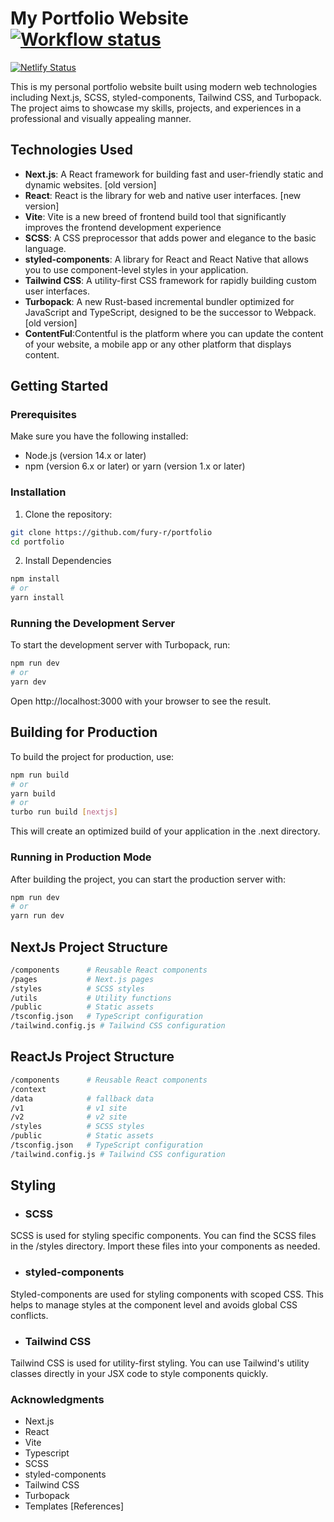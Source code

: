 # My Portfolio Website [![Workflow status](https://github.com/fury/portfolio/actions/workflows/actions.yaml/badge.svg?branch=master)](https://github.com/fury/portfolio/actions/workflows/actions.yaml)
 [![Netlify Status](https://api.netlify.com/api/v1/badges/33f75cea-ec4f-49de-9550-74241efc9766/deploy-status)](https://app.netlify.com/sites/rajeevdesssai/deploys) 



This is my personal portfolio website built using modern web technologies including Next.js, SCSS, styled-components, Tailwind CSS, and Turbopack. The project aims to showcase my skills, projects, and experiences in a professional and visually appealing manner.

## Technologies Used

- **Next.js**: A React framework for building fast and user-friendly static and dynamic websites. [old version]
- **React**: React is the library for web and native user interfaces. [new version]
- **Vite**: Vite is a new breed of frontend build tool that significantly improves the frontend development experience
- **SCSS**: A CSS preprocessor that adds power and elegance to the basic language.
- **styled-components**: A library for React and React Native that allows you to use component-level styles in your application.
- **Tailwind CSS**: A utility-first CSS framework for rapidly building custom user interfaces.
- **Turbopack**: A new Rust-based incremental bundler optimized for JavaScript and TypeScript, designed to be the successor to Webpack. [old version]
- **ContentFul**:Contentful is the platform where you can update the content of your website, a mobile app or any other platform that displays content.

## Getting Started

### Prerequisites

Make sure you have the following installed:

- Node.js (version 14.x or later)
- npm (version 6.x or later) or yarn (version 1.x or later)

### Installation

1. Clone the repository:

```bash
git clone https://github.com/fury-r/portfolio
cd portfolio
```
2. Install Dependencies
```bash
npm install
# or
yarn install


```


### Running the Development Server
To start the development server with Turbopack, run:

```bash
npm run dev
# or
yarn dev
```

Open http://localhost:3000 with your browser to see the result.

## Building for Production

To build the project for production, use:

```bash
npm run build
# or
yarn build
# or
turbo run build [nextjs]
```

This will create an optimized build of your application in the .next directory.

### Running in Production Mode
After building the project, you can start the production server with:

```bash
npm run dev
# or
yarn run dev
```


## NextJs Project Structure

```bash
/components      # Reusable React components
/pages           # Next.js pages
/styles          # SCSS styles
/utils           # Utility functions
/public          # Static assets
/tsconfig.json   # TypeScript configuration
/tailwind.config.js # Tailwind CSS configuration

```

## ReactJs Project Structure

```bash
/components      # Reusable React components
/context     
/data            # fallback data
/v1              # v1 site
/v2              # v2 site
/styles          # SCSS styles
/public          # Static assets
/tsconfig.json   # TypeScript configuration
/tailwind.config.js # Tailwind CSS configuration

```


## Styling

- ### SCSS
SCSS is used for styling specific components. You can find the SCSS files in the /styles directory. Import these files into your components as needed.

- ### styled-components
Styled-components are used for styling components with scoped CSS. This helps to manage styles at the component level and avoids global CSS conflicts.

- ### Tailwind CSS
Tailwind CSS is used for utility-first styling. You can use Tailwind's utility classes directly in your JSX code to style components quickly.


### Acknowledgments
- Next.js
- React 
- Vite
- Typescript
- SCSS
- styled-components
- Tailwind CSS
- Turbopack
- Templates [References]

